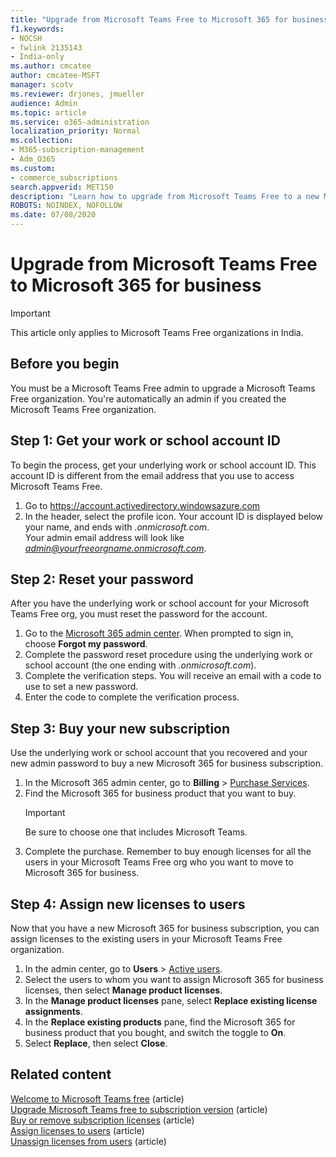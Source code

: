 ```yaml
---
title: "Upgrade from Microsoft Teams Free to Microsoft 365 for business"
f1.keywords:
- NOCSH
- fwlink 2135143
- India-only
ms.author: cmcatee
author: cmcatee-MSFT
manager: scotv
ms.reviewer: drjones, jmueller
audience: Admin
ms.topic: article
ms.service: o365-administration
localization_priority: Normal
ms.collection: 
- M365-subscription-management
- Adm_O365
ms.custom:
- commerce_subscriptions
search.appverid: MET150
description: "Learn how to upgrade from Microsoft Teams Free to a new Microsoft 365 for business subscription."
ROBOTS: NOINDEX, NOFOLLOW
ms.date: 07/08/2020
---
```

# Upgrade from Microsoft Teams Free to Microsoft 365 for business

> [!IMPORTANT]
> This article only applies to Microsoft Teams Free organizations in India.

## Before you begin

You must be a Microsoft Teams Free admin to upgrade a Microsoft Teams Free organization. You're automatically an admin if you created the Microsoft Teams Free organization.

## Step 1: Get your work or school account ID

To begin the process, get your underlying work or school account ID. This account ID is different from the email address that you use to access Microsoft Teams Free.

1. Go to <a href="https://go.microsoft.com/fwlink/p/?linkid=2134797" target="_blank"><https://account.activedirectory.windowsazure.com></a>
2. In the header, select the profile icon. Your account ID is displayed below your name, and ends with *.onmicrosoft.com*.\
    Your admin email address will look like *admin@yourfreeorgname.onmicrosoft.com*.

## Step 2: Reset your password

After you have the underlying work or school account for your Microsoft Teams Free org, you must reset the password for the account.

1. Go to the <a href="https://go.microsoft.com/fwlink/p/?linkid=2024339" target="_blank">Microsoft 365 admin center</a>. When prompted to sign in, choose **Forgot my password**.
2. Complete the password reset procedure using the underlying work or school account (the one ending with *.onmicrosoft.com*).
3. Complete the verification steps. You will receive an email with a code to use to set a new password.
4. Enter the code to complete the verification process.

## Step 3: Buy your new subscription

Use the underlying work or school account that you recovered and your new admin password to buy a new Microsoft 365 for business subscription.

1. In the Microsoft 365 admin center, go to **Billing** > <a href="https://go.microsoft.com/fwlink/p/?linkid=868433" target="_blank">Purchase Services</a>.
2. Find the Microsoft 365 for business product that you want to buy.
    > [!IMPORTANT]
    > Be sure to choose one that includes Microsoft Teams.
3. Complete the purchase. Remember to buy enough licenses for all the users in your Microsoft Teams Free org who you want to move to Microsoft 365 for business.

## Step 4: Assign new licenses to users

Now that you have a new Microsoft 365 for business subscription, you can assign licenses to the existing users in your Microsoft Teams Free organization.

1. In the admin center, go to **Users** > <a href="https://go.microsoft.com/fwlink/p/?linkid=834822" target="_blank">Active users</a>.
2. Select the users to whom you want to assign Microsoft 365 for business licenses, then select **Manage product licenses**.
3. In the **Manage product licenses** pane, select **Replace existing license assignments**.
4. In the **Replace existing products** pane, find the Microsoft 365 for business product that you bought, and switch the toggle to **On**.
5. Select **Replace**, then select **Close**.

## Related content

[Welcome to Microsoft Teams free](https://support.microsoft.com/office/6d79a648-6913-4696-9237-ed13de64ae3c) (article)\
[Upgrade Microsoft Teams free to subscription version](/microsoftteams/upgrade-freemium) (article)\
[Buy or remove subscription licenses](../licenses/buy-licenses.md) (article)\
[Assign licenses to users](../../admin/manage/assign-licenses-to-users.md) (article)\
[Unassign licenses from users](../../admin/manage/remove-licenses-from-users.md) (article)
